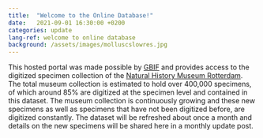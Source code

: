 ```yaml
---
title:  "Welcome to the Online Database!"
date:   2021-09-01 16:30:00 +0200
categories: update
lang-ref: welcome to online database
background: /assets/images/molluscslowres.jpg
---
```


This hosted portal was made possible by [GBIF](https://www.gbif.org/) and provides access to the digitized specimen collection of the [Natural History Museum Rotterdam](https://www.hetnatuurhistorisch.nl/en). The total museum collection is estimated to hold over 400,000 specimens, of which around 85% are digitized at the specimen level and contained in this dataset. The museum collection is continuously growing and these new specimens as well as specimens that have not been digitized before, are digitized constantly. The dataset will be refreshed about once a month and details on the new specimens will be shared here in a monthly update post.
